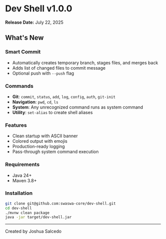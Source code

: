 # Dev Shell v1.0.0

**Release Date:** July 22, 2025

## What's New

### Smart Commit
- Automatically creates temporary branch, stages files, and merges back
- Adds list of changed files to commit message
- Optional push with `--push` flag

### Commands
- **Git**: `commit`, `status`, `add`, `log`, `config`, `auth`, `git-init`
- **Navigation**: `pwd`, `cd`, `ls`
- **System**: Any unrecognized command runs as system command
- **Utility**: `set-alias` to create shell aliases

### Features
- Clean startup with ASCII banner
- Colored output with emojis
- Production-ready logging
- Pass-through system command execution

### Requirements
- Java 24+
- Maven 3.8+

### Installation
```bash
git clone git@github.com:swaswa-core/dev-shell.git
cd dev-shell
./mvnw clean package
java -jar target/dev-shell.jar
```

---
Created by Joshua Salcedo